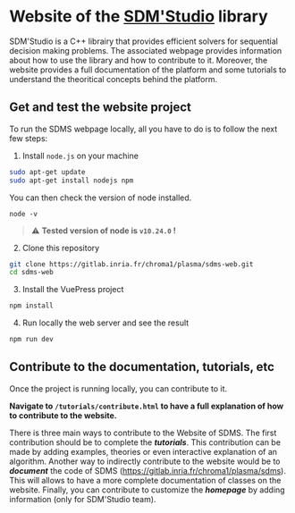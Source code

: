 # Website of the [SDM'Studio](https://gitlab.inria.fr/chroma1/plasma/sdms) library

SDM'Studio is a C++ librairy that provides efficient solvers for sequential decision making problems. The associated webpage provides information about how to use the library and how to contribute to it. Moreover, the website provides a full documentation of the platform and some tutorials to understand the theoritical concepts behind the platform.

## Get and test the website project

To run the SDMS webpage locally, all you have to do is to follow the next few steps:

1. Install `node.js` on your machine

```bash
sudo apt-get update
sudo apt-get install nodejs npm
```
You can then check the version of node installed.
    
    node -v

> :warning:   **Tested version of node is `v10.24.0` !**


2. Clone this repository

```bash
git clone https://gitlab.inria.fr/chroma1/plasma/sdms-web.git
cd sdms-web
```

3. Install the VuePress project

```bash
npm install
```

4. Run locally the web server and see the result 

```bash
npm run dev
```

## Contribute to the documentation, tutorials, etc

Once the project is running locally, you can contribute to it. 

**Navigate to `/tutorials/contribute.html` to have a full explanation of how to contribute to the website.**

There is three main ways to contribute to the Website of SDMS. The first contribution should be to complete the ***tutorials***. This contribution can be made by adding examples, theories or even interactive explanation of an algorithm. Another way to indirectly contribute to the website would be to ***document*** the code of SDMS (https://gitlab.inria.fr/chroma1/plasma/sdms). This will allows to have a more complete documentation of classes on the website. Finally, you can contribute to customize the ***homepage*** by adding information (only for SDM'Studio team).


